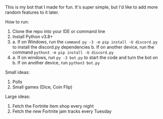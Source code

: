 This is my bot that I made for fun. It's super simple, but I'd like to add more random features to it later.

How to run:

1. Clone the repo into your IDE or command line
2. Install Python v3.8+
3. a. If on Windows, run the `command py -3 -m pip install -U discord.py` to install the discord.py dependencies
b. If on another device, run the command `python3 -m pip install -U discord.py`
4. a. If on windows, run `py -3 bot.py` to start the code and turn the bot on
b. If on another device, run `python3 bot.py`

Small ideas:
1. Polls
2. Small games (Dice, Coin Flip)

Large ideas:
1. Fetch the Fortnite item shop every night
2. Fetch the new Fortnite jam tracks every Tuesday